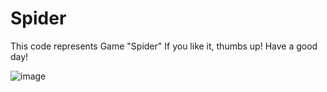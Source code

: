 # Spider

This code represents Game "Spider"
If you like it, thumbs up!
Have a good day!

![image](https://user-images.githubusercontent.com/100687592/215166931-b1d509da-5360-4f59-8ff6-86e5fd2296f4.png)
